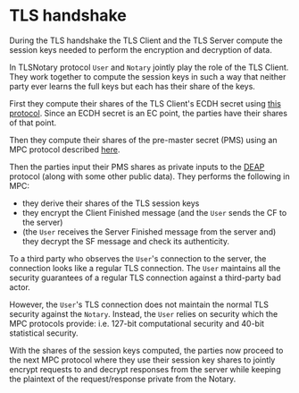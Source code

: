 # TLS handshake

During the TLS handshake the TLS Client and the TLS Server compute the session keys needed to perform the encryption and decryption of data.

In TLSNotary protocol `User` and `Notary` jointly play the role of the TLS Client. They work together to compute the session keys in such a way that neither party ever learns the full keys but each has their share of the keys.

First they compute their shares of the TLS Client's ECDH secret using [this protocol](/protocol/notarization/key_exchange.md). Since an ECDH secret is an EC point, the parties have their shares of that point.

Then they compute their shares of the pre-master secret (PMS) using an MPC protocol described [here](/building_blocks/ectf.md).

Then the parties input their PMS shares as private inputs to the [DEAP](./building_blocks/deap_deferred.md) protocol (along with some other public data). They performs the following in MPC: 

- they derive their shares of the TLS session keys
- they encrypt the Client Finished message (and the `User` sends the CF to the server)
- (the `User` receives the Server Finished message from the server and) they decrypt the SF message and check its authenticity.

To a third party who observes the `User`'s connection to the server, the connection looks like a regular TLS connection. The `User` maintains all the security guarantees of a regular TLS connection against a third-party bad actor.

However, the `User`'s TLS connection does not maintain the normal TLS security against the `Notary`. Instead, the `User` relies on security which the MPC protocols provide: i.e. 127-bit computational security and 40-bit statistical security. 


With the shares of the session keys computed, the parties now proceed to the next MPC protocol where they use their session key shares to jointly encrypt requests to and decrypt responses from the server while keeping the plaintext of the request/response private from the Notary.